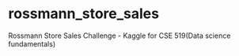 # rossmann_store_sales
Rossmann Store Sales Challenge - Kaggle for CSE 519(Data science fundamentals)
